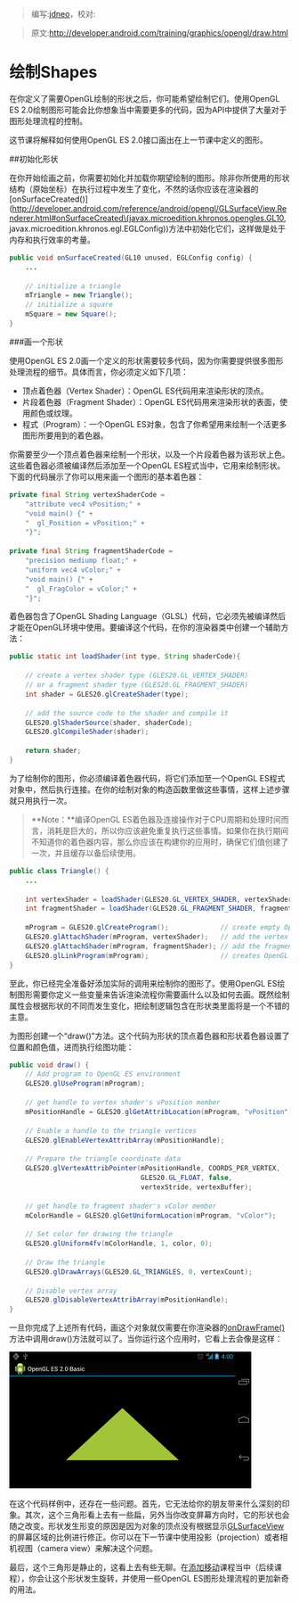 > 编写:[jdneo](https://github.com/jdneo)，校对:

> 原文:<http://developer.android.com/training/graphics/opengl/draw.html>

# 绘制Shapes

在你定义了需要OpenGL绘制的形状之后，你可能希望绘制它们。使用OpenGL ES 2.0绘制图形可能会比你想象当中需要更多的代码，因为API中提供了大量对于图形处理流程的控制。

这节课将解释如何使用OpenGL ES 2.0接口画出在上一节课中定义的图形。

##初始化形状

在你开始绘画之前，你需要初始化并加载你期望绘制的图形。除非你所使用的形状结构（原始坐标）在执行过程中发生了变化，不然的话你应该在渲染器的[onSurfaceCreated()](http://developer.android.com/reference/android/opengl/GLSurfaceView.Renderer.html#onSurfaceCreated\(javax.microedition.khronos.opengles.GL10, javax.microedition.khronos.egl.EGLConfig\))方法中初始化它们，这样做是处于内存和执行效率的考量。

```java
public void onSurfaceCreated(GL10 unused, EGLConfig config) {
    ...

    // initialize a triangle
    mTriangle = new Triangle();
    // initialize a square
    mSquare = new Square();
}
```

###画一个形状

使用OpenGL ES 2.0画一个定义的形状需要较多代码，因为你需要提供很多图形处理流程的细节。具体而言，你必须定义如下几项：
* 顶点着色器（Vertex Shader）：OpenGL ES代码用来渲染形状的顶点。
* 片段着色器（Fragment Shader）：OpenGL ES代码用来渲染形状的表面，使用颜色或纹理。
* 程式（Program）：一个OpenGL ES对象，包含了你希望用来绘制一个活更多图形所要用到的着色器。

你需要至少一个顶点着色器来绘制一个形状，以及一个片段着色器为该形状上色。这些着色器必须被编译然后添加至一个OpenGL ES程式当中，它用来绘制形状。下面的代码展示了你可以用来画一个图形的基本着色器：

```java
private final String vertexShaderCode =
    "attribute vec4 vPosition;" +
    "void main() {" +
    "  gl_Position = vPosition;" +
    "}";

private final String fragmentShaderCode =
    "precision mediump float;" +
    "uniform vec4 vColor;" +
    "void main() {" +
    "  gl_FragColor = vColor;" +
    "}";
```

着色器包含了OpenGL Shading Language（GLSL）代码，它必须先被编译然后才能在OpenGL环境中使用。要编译这个代码，在你的渲染器类中创建一个辅助方法：

```java
public static int loadShader(int type, String shaderCode){

    // create a vertex shader type (GLES20.GL_VERTEX_SHADER)
    // or a fragment shader type (GLES20.GL_FRAGMENT_SHADER)
    int shader = GLES20.glCreateShader(type);

    // add the source code to the shader and compile it
    GLES20.glShaderSource(shader, shaderCode);
    GLES20.glCompileShader(shader);

    return shader;
}
```

为了绘制你的图形，你必须编译着色器代码，将它们添加至一个OpenGL ES程式对象中，然后执行连接。在你的绘制对象的构造函数里做这些事情，这样上述步骤就只用执行一次。

> **Note：**编译OpenGL ES着色器及连接操作对于CPU周期和处理时间而言，消耗是巨大的，所以你应该避免重复执行这些事情。如果你在执行期间不知道你的着色器内容，那么你应该在构建你的应用时，确保它们值创建了一次，并且缓存以备后续使用。

```java
public class Triangle() {
    ...

    int vertexShader = loadShader(GLES20.GL_VERTEX_SHADER, vertexShaderCode);
    int fragmentShader = loadShader(GLES20.GL_FRAGMENT_SHADER, fragmentShaderCode);

    mProgram = GLES20.glCreateProgram();             // create empty OpenGL ES Program
    GLES20.glAttachShader(mProgram, vertexShader);   // add the vertex shader to program
    GLES20.glAttachShader(mProgram, fragmentShader); // add the fragment shader to program
    GLES20.glLinkProgram(mProgram);                  // creates OpenGL ES program executables
}
```

至此，你已经完全准备好添加实际的调用来绘制你的图形了。使用OpenGL ES绘制图形需要你定义一些变量来告诉渲染流程你需要画什么以及如何去画。既然绘制属性会根据形状的不同而发生变化，把绘制逻辑包含在形状类里面将是一个不错的主意。

为图形创建一个“draw()”方法。这个代码为形状的顶点着色器和形状着色器设置了位置和颜色值，进而执行绘图功能：

```java
public void draw() {
    // Add program to OpenGL ES environment
    GLES20.glUseProgram(mProgram);

    // get handle to vertex shader's vPosition member
    mPositionHandle = GLES20.glGetAttribLocation(mProgram, "vPosition");

    // Enable a handle to the triangle vertices
    GLES20.glEnableVertexAttribArray(mPositionHandle);

    // Prepare the triangle coordinate data
    GLES20.glVertexAttribPointer(mPositionHandle, COORDS_PER_VERTEX,
                                 GLES20.GL_FLOAT, false,
                                 vertexStride, vertexBuffer);

    // get handle to fragment shader's vColor member
    mColorHandle = GLES20.glGetUniformLocation(mProgram, "vColor");

    // Set color for drawing the triangle
    GLES20.glUniform4fv(mColorHandle, 1, color, 0);

    // Draw the triangle
    GLES20.glDrawArrays(GLES20.GL_TRIANGLES, 0, vertexCount);

    // Disable vertex array
    GLES20.glDisableVertexAttribArray(mPositionHandle);
}
```

一旦你完成了上述所有代码，画这个对象就仅需要在你渲染器的[onDrawFrame()](http://developer.android.com/reference/android/opengl/GLSurfaceView.Renderer.html#onDrawFrame\(javax.microedition.khronos.opengles.GL10\))方法中调用draw()方法就可以了。当你运行这个应用时，它看上去会像是这样：

![ogl-triangle](ogl-triangle.png "不使用投影或者相机视图画出来的三角形")

在这个代码样例中，还存在一些问题。首先，它无法给你的朋友带来什么深刻的印象。其次，这个三角形看上去有一些扁，另外当你改变屏幕方向时，它的形状也会随之改变。形状发生形变的原因是因为对象的顶点没有根据显示[GLSurfaceView](http://developer.android.com/reference/android/opengl/GLSurfaceView.html)的屏幕区域的比例进行修正。你可以在下一节课中使用投影（projection）或者相机视图（camera view）来解决这个问题。

最后，这个三角形是静止的，这看上去有些无聊。在[添加移动](motion.html)课程当中（后续课程），你会让这个形状发生旋转，并使用一些OpenGL ES图形处理流程的更加新奇的用法。
